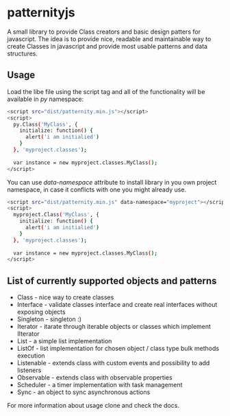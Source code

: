 patternityjs
============

A small library to provide Class creators and basic design patters for javascript. The idea is to provide nice, 
readable and maintainable way to create Classes in javascript and provide most usable patterns and data structures.

Usage
-----
Load the libe file using the script tag and all of the functionality will be available in <em>py</em> namespace: 

```sh
<script src="dist/patternity.min.js"></script>
<script>
  py.Class('MyClass', {
    initialize: function() {
      alert('i am initialied')
    }
  }, 'myproject.classes');
  
  var instance = new myproject.classes.MyClass();
</script>
```

You can use <em>data-namespace</em> attribute to install library in you own project namespace, 
in case it conflicts with one you might already use. 

```sh
<script src="dist/patternity.min.js" data-namespace="myproject"></script>
<script>
  myproject.Class('MyClass', {
    initialize: function() {
      alert('i am initialied')
    }
  }, 'myproject.classes');
  
  var instance = new myproject.classes.MyClass();
</script>
```

List of currently supported objects and patterns
------------------------------------------------

* Class - nice way to create classes
* Interface - validate classes interface and create real interfaces without exposing objects
* Singleton - singleton :)
* Iterator - itarate through iterable objects or classes which implement IIterator
* List - a simple list implementation
* ListOf - list implementation for chosen object / class type bulk methods execution
* Listenable - extends class with custom events and possibility to add listeners
* Observable - extends class with observable properties 
* Scheduler - a timer implementation with task management
* Sync - an object to sync asynchronous actions

For more information about usage clone and check the docs. 


